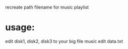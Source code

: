 recreate path filename for music playlist
<br>

# usage:

edit disk1, disk2, disk3 to your big file music
edit data.txt
